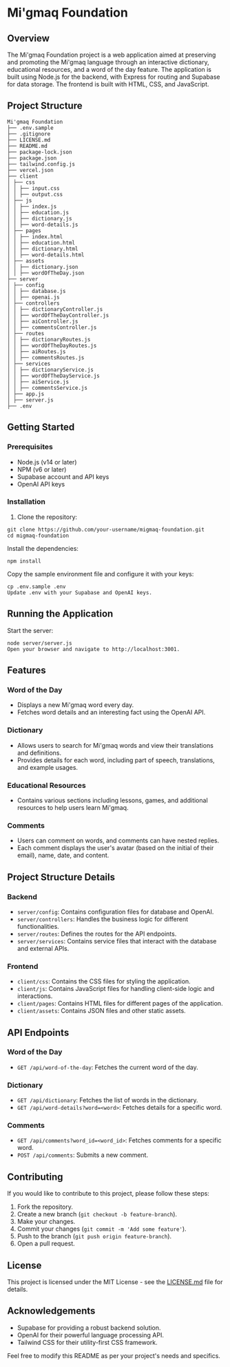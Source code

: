 # Mi'gmaq Foundation

## Overview

The Mi'gmaq Foundation project is a web application aimed at preserving and promoting the Mi'gmaq language through an interactive dictionary, educational resources, and a word of the day feature. The application is built using Node.js for the backend, with Express for routing and Supabase for data storage. The frontend is built with HTML, CSS, and JavaScript.

## Project Structure

```
Mi'gmaq Foundation
├── .env.sample
├── .gitignore
├── LICENSE.md
├── README.md
├── package-lock.json
├── package.json
├── tailwind.config.js
├── vercel.json
├── client
│ ├── css
│ │ ├── input.css
│ │ ├── output.css
│ ├── js
│ │ ├── index.js
│ │ ├── education.js
│ │ ├── dictionary.js
│ │ ├── word-details.js
│ ├── pages
│ │ ├── index.html
│ │ ├── education.html
│ │ ├── dictionary.html
│ │ ├── word-details.html
│ ├── assets
│ │ ├── dictionary.json
│ │ ├── wordOfTheDay.json
├── server
│ ├── config
│ │ ├── database.js
│ │ ├── openai.js
│ ├── controllers
│ │ ├── dictionaryController.js
│ │ ├── wordOfTheDayController.js
│ │ ├── aiController.js
│ │ ├── commentsController.js
│ ├── routes
│ │ ├── dictionaryRoutes.js
│ │ ├── wordOfTheDayRoutes.js
│ │ ├── aiRoutes.js
│ │ ├── commentsRoutes.js
│ ├── services
│ │ ├── dictionaryService.js
│ │ ├── wordOfTheDayService.js
│ │ ├── aiService.js
│ │ ├── commentsService.js           
│ ├── app.js
│ ├── server.js
├── .env
```

## Getting Started

### Prerequisites

- Node.js (v14 or later)
- NPM (v6 or later)
- Supabase account and API keys
- OpenAI API keys

### Installation

1. Clone the repository:

```
git clone https://github.com/your-username/migmaq-foundation.git
cd migmaq-foundation
```
Install the dependencies:
```
npm install
```
Copy the sample environment file and configure it with your keys:
```
cp .env.sample .env
Update .env with your Supabase and OpenAI keys.
```
## Running the Application

Start the server:
```
node server/server.js
Open your browser and navigate to http://localhost:3001.
```

## Features

### Word of the Day
- Displays a new Mi'gmaq word every day.
- Fetches word details and an interesting fact using the OpenAI API.

### Dictionary
- Allows users to search for Mi'gmaq words and view their translations and definitions.
- Provides details for each word, including part of speech, translations, and example usages.

### Educational Resources
- Contains various sections including lessons, games, and additional resources to help users learn Mi'gmaq.

### Comments
- Users can comment on words, and comments can have nested replies.
- Each comment displays the user's avatar (based on the initial of their email), name, date, and content.

## Project Structure Details

### Backend
- `server/config`: Contains configuration files for database and OpenAI.
- `server/controllers`: Handles the business logic for different functionalities.
- `server/routes`: Defines the routes for the API endpoints.
- `server/services`: Contains service files that interact with the database and external APIs.

### Frontend
- `client/css`: Contains the CSS files for styling the application.
- `client/js`: Contains JavaScript files for handling client-side logic and interactions.
- `client/pages`: Contains HTML files for different pages of the application.
- `client/assets`: Contains JSON files and other static assets.

## API Endpoints

### Word of the Day
- `GET /api/word-of-the-day`: Fetches the current word of the day.

### Dictionary
- `GET /api/dictionary`: Fetches the list of words in the dictionary.
- `GET /api/word-details?word=<word>`: Fetches details for a specific word.

### Comments
- `GET /api/comments?word_id=<word_id>`: Fetches comments for a specific word.
- `POST /api/comments`: Submits a new comment.

## Contributing

If you would like to contribute to this project, please follow these steps:

1. Fork the repository.
2. Create a new branch (`git checkout -b feature-branch`).
3. Make your changes.
4. Commit your changes (`git commit -m 'Add some feature'`).
5. Push to the branch (`git push origin feature-branch`).
6. Open a pull request.

## License

This project is licensed under the MIT License - see the [LICENSE.md](LICENSE.md) file for details.

## Acknowledgements

- Supabase for providing a robust backend solution.
- OpenAI for their powerful language processing API.
- Tailwind CSS for their utility-first CSS framework.

Feel free to modify this README as per your project's needs and specifics.
